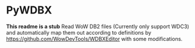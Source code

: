 # PyWDBX
**This readme is a stub**
Read WoW DB2 files (Currently only support WDC3) and automatically map them out according to definitions by https://github.com/WowDevTools/WDBXEditor with some modifications.